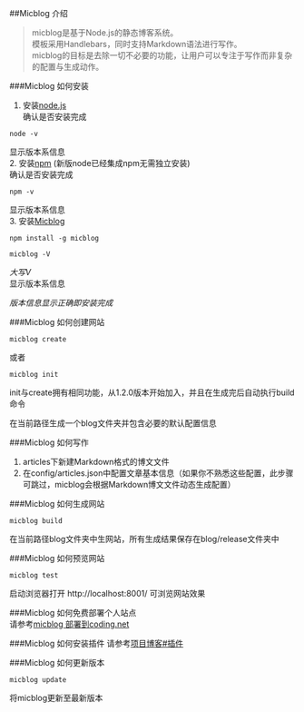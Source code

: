 ##Micblog 介绍
>micblog是基于Node.js的静态博客系统。  
模板采用Handlebars，同时支持Markdown语法进行写作。  
micblog的目标是去除一切不必要的功能，让用户可以专注于写作而非复杂的配置与生成动作。  


###Micblog 如何安装
1. 安装[node.js](http://nodejs.org/)    
确认是否安装完成   
```
node -v
```   
显示版本系信息   
2. 安装[npm](https://www.npmjs.com/) (新版node已经集成npm无需独立安装)   
确认是否安装完成   
```
npm -v
```   
显示版本系信息  
3. 安装[Micblog](http://micblog.coding.io/)   
```
npm install -g micblog
```   
```
micblog -V
```   
_大写V_  
显示版本系信息  

_版本信息显示正确即安装完成_

###Micblog 如何创建网站  
```
micblog create
```
或者   
```
micblog init
```   
init与create拥有相同功能，从1.2.0版本开始加入，并且在生成完后自动执行build命令   

在当前路径生成一个blog文件夹并包含必要的默认配置信息   

###Micblog 如何写作  
1. articles下新建Markdown格式的博文文件
2. 在config/articles.json中配置文章基本信息（如果你不熟悉这些配置，此步骤可跳过，micblog会根据Markdown博文文件动态生成配置）

###Micblog 如何生成网站  
```
micblog build
```   
在当前路径blog文件夹中生网站，所有生成结果保存在blog/release文件夹中   

###Micblog 如何预览网站  
```
micblog test
```   
启动浏览器打开 http://localhost:8001/ 可浏览网站效果   

###Micblog 如何免费部署个人站点  
请参考[micblog 部署到coding.net](http://micblog.coding.io/articles/micblogDeploy.html)   

###Micblog 如何安装插件
请参考[项目博客#插件](http://micblog.coding.io/tags.html#%E6%8F%92%E4%BB%B6)   

###Micblog 如何更新版本     
```
micblog update
```  
将micblog更新至最新版本   


